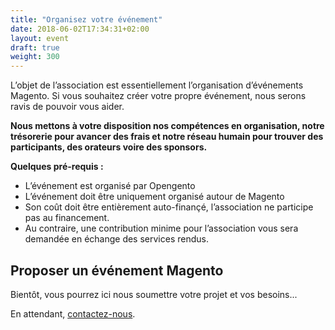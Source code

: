 ```yaml
---
title: "Organisez votre événement"
date: 2018-06-02T17:34:31+02:00
layout: event
draft: true
weight: 300
---
```


L’objet de l’association est essentiellement l’organisation d’événements Magento. Si vous souhaitez créer votre propre événement, nous serons ravis de pouvoir vous aider.

**Nous mettons à votre disposition nos compétences en organisation, notre trésorerie pour avancer des frais et notre réseau humain pour trouver des participants, des orateurs voire des sponsors.**

**Quelques pré-requis :**

- L’événement est organisé par Opengento
- L’événement doit être uniquement organisé autour de Magento
- Son coût doit être entièrement auto-finançé, l’association ne participe pas au financement.
- Au contraire, une contribution minime pour l’association vous sera demandée en échange des services rendus.

## Proposer un événement Magento

Bientôt, vous pourrez ici nous soumettre votre projet et vos besoins...

En attendant, [contactez-nous](mailto:opengento@gmail.com).